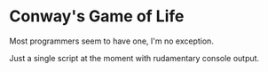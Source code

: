 # Conway's Game of Life

Most programmers seem to have one, I'm no exception.

Just a single script at the moment with rudamentary console output.
